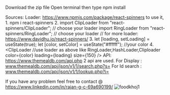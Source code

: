Download the zip file
Open terminal then type npm install

Sources:
Loader: https://www.npmjs.com/package/react-spinners
to use it, 1. npm i react-spinners
           2. import ClipLoader from "react-spinners/ClipLoader";  // choose your loader
              import RingLoader from "react-spinners/RingLoader";  // choose your loader
              // for more loader: https://www.davidhu.io/react-spinners/
           3.   let [loading, setLoading] = useState(true);
                let [color, setColor] = useState("#ffffff"); //your color
           4. <ClipLoader      //use loader as above like RingLoader,HashLoader,Cliploader
                color={color}
                loading={loading}
                size={150}
              />
API: https://www.themealdb.com/api.php
            2 api are used.
            For Display : www.themealdb.com/api/json/v1/1/search.php?s=
            For Id search : www.themealdb.com/api/json/v1/1/lookup.php?i=

If you have any problem feel free to contact @ https://www.linkedin.com/in/rajan-g-c-69a690199/
![foodkhoj1](https://github.com/gcrajan/foodkhoj/assets/57903373/3d538f48-def0-4d03-8861-efd198157b51)
